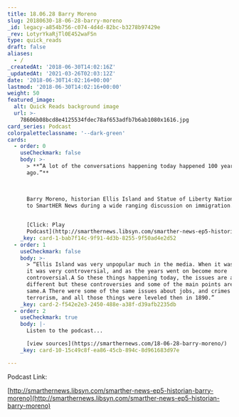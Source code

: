 ```yaml
---
title: 18.06.28 Barry Moreno
slug: 20180630-18-06-28-barry-moreno
_id: legacy-a854b756-c074-4d4d-82bc-b3278b97429e
_rev: LotyrYkaRjTl0E452waFSn
type: quick_reads
draft: false
aliases:
  - /
_createdAt: '2018-06-30T14:02:16Z'
_updatedAt: '2021-03-26T02:03:12Z'
date: '2018-06-30T14:02:16+00:00'
lastmod: '2018-06-30T14:02:16+00:00'
weight: 50
featured_image:
  alt: Quick Reads background image
  url: >-
    78606b08bcd8e4125534fdec78af653adfb7b6ab1080x1616.jpg
card_series: Podcast
colorpaletteclassname: '--dark-green'
cards:
  - order: 0
    useCheckmark: false
    body: >-
      > **“A lot of the conversations happening today happened 100 years
      ago.”**  
        
        
        
      Barry Moreno, historian Ellis Island and Statue of Liberty National Park,
      to SmartHER News during a wide ranging discussion on immigration.


      [Click: Play
      Podcast](http://smarthernews.libsyn.com/smarther-news-ep5-historian-barry-moreno)
    _key: card-1-bab7f14c-9f91-4d3b-8255-9f50ad4e2d52
  - order: 1
    useCheckmark: false
    body: >-
      > “Ellis Island was very unpopular much in the media. When it was opened
      it was very controversial, and as the years went on become more
      controversial.A So these things happening today, the issues are a little
      different but these controversies and some of the main points are the
      same.A There were some of the same issues about jobs, and crimes and
      terrorism, and all those things were leveled then in 1890.”
    _key: card-2-f542e2e3-2450-488e-a38f-d39afb2235db
  - order: 2
    useCheckmark: true
    body: |-
      Listen to the podcast...

      [view sources](https://smarthernews.com/18-06-28-barry-moreno/)
    _key: card-10-15c49c8f-ea86-45cb-894c-8d961683d97e

---
```

Podcast Link:

[http://smarthernews.libsyn.com/smarther-news-ep5-historian-barry-moreno](http://smarthernews.libsyn.com/smarther-news-ep5-historian-barry-moreno)